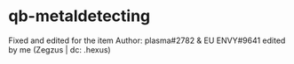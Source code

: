 # qb-metaldetecting

Fixed and edited for the item
Author: plasma#2782 & EU ENVY#9641 edited by me (Zegzus | dc: .hexus)
